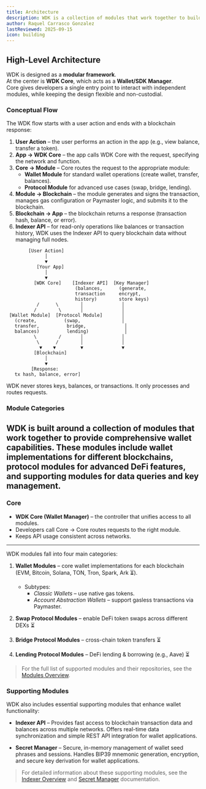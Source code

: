 ```yaml
---
title: Architecture 
description: WDK is a collection of modules that work together to build wallets. It includes wallet SDKs, protocol SDKs for DeFi features, WDK Core for management, Secret Manager and Indexer modules for data queries. Together, they help developers create complete, flexible, non-custodial wallet solutions.
author: Raquel Carrasco Gonzalez
lastReviewed: 2025-09-15
icon: building
---
```



## High-Level Architecture

WDK is designed as a **modular framework**.  
At the center is **WDK Core**, which acts as a **Wallet/SDK Manager**.  
Core gives developers a single entry point to interact with independent modules, while keeping the design flexible and non-custodial.

### Conceptual Flow

The WDK flow starts with a user action and ends with a blockchain response:

1. **User Action** – the user performs an action in the app (e.g., view balance, transfer a token).  
2. **App → WDK Core** – the app calls WDK Core with the request, specifying the network and function.  
3. **Core → Module** – Core routes the request to the appropriate module:  
   - **Wallet Module** for standard wallet operations (create wallet, transfer, balances).  
   - **Protocol Module** for advanced use cases (swap, bridge, lending).  
4. **Module → Blockchain** – the module generates and signs the transaction, manages gas configuration or Paymaster logic, and submits it to the blockchain.  
5. **Blockchain → App** – the blockchain returns a response (transaction hash, balance, or error).  
6. **Indexer API** – for read-only operations like balances or transaction history, WDK uses the Indexer API to query blockchain data without managing full nodes.

```text
        [User Action]
              │
              ▼
           [Your App]
              │
              ▼
          [WDK Core]    [Indexer API]  [Key Manager]
                         (balances,      (generate,
                         transaction     encrypt,
                         history)        store keys)
           /      \        │              │
          /        \       │              │
 [Wallet Module]  [Protocol Module]       │
   (create,          (swap,               │
   transfer,          bridge,              │
   balances)          lending)             │
          \        /       │              │
           \      /        │              │
            ▼    ▼         ▼              ▼
          [Blockchain]
              │
              ▼
         [Response: 
   tx hash, balance, error]
```

WDK never stores keys, balances, or transactions. It only processes and routes requests.

<!-- diagram: App → WDK Core → [Wallet Modules | Protocol Modules | Key Manager] → Blockchains -->

### Module Categories

WDK is built around a collection of modules that work together to provide comprehensive wallet capabilities. These modules include wallet implementations for different blockchains, protocol modules for advanced DeFi features, and supporting modules for data queries and key management.
---

### Core
- **WDK Core (Wallet Manager)** – the controller that unifies access to all modules.  
- Developers call Core → Core routes requests to the right module.  
- Keeps API usage consistent across networks.  

---

WDK modules fall into four main categories:

1. **Wallet Modules** – core wallet implementations for each blockchain (EVM, Bitcoin, Solana, TON, Tron, Spark, Ark ⏳).  
   - Subtypes:  
     - *Classic Wallets* – use native gas tokens.  
     - *Account Abstraction Wallets* – support gasless transactions via Paymaster.  

2. **Swap Protocol Modules** – enable DeFi token swaps across different DEXs ⏳  

3. **Bridge Protocol Modules** – cross-chain token transfers ⏳  

4. **Lending Protocol Modules** – DeFi lending & borrowing (e.g., Aave) ⏳  


> For the full list of supported modules and their repositories, see the [Modules Overview](../wdk-modules/overview.md).

### Supporting Modules

WDK also includes essential supporting modules that enhance wallet functionality:

- **Indexer API** – Provides fast access to blockchain transaction data and balances across multiple networks. Offers real-time data synchronization and simple REST API integration for wallet applications.

- **Secret Manager** – Secure, in-memory management of wallet seed phrases and sessions. Handles BIP39 mnemonic generation, encryption, and secure key derivation for wallet applications.

> For detailed information about these supporting modules, see the [Indexer Overview](../../documentation/indexer-overview.md) and [Secret Manager](../../documentation/secret-manager.md) documentation.


